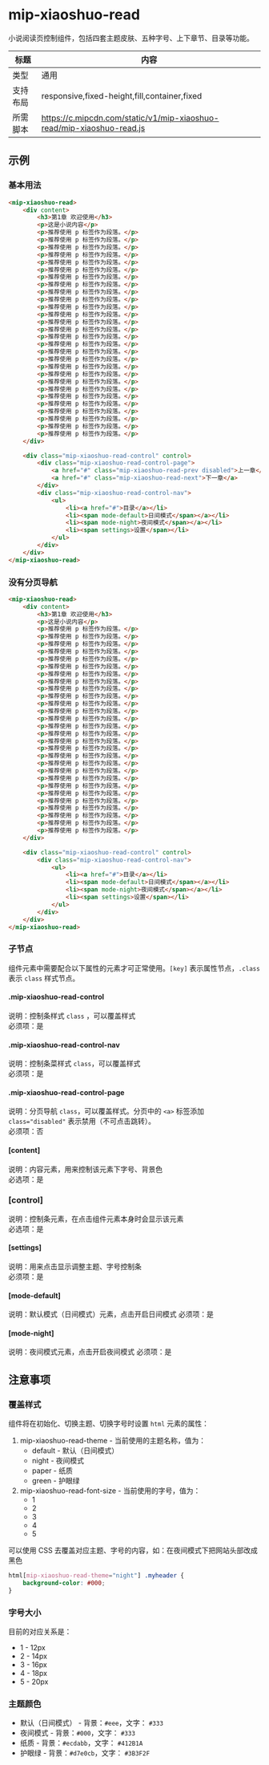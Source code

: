 # mip-xiaoshuo-read

小说阅读页控制组件，包括四套主题皮肤、五种字号、上下章节、目录等功能。

标题|内容
----|----
类型|通用
支持布局|responsive,fixed-height,fill,container,fixed
所需脚本|https://c.mipcdn.com/static/v1/mip-xiaoshuo-read/mip-xiaoshuo-read.js

## 示例

### 基本用法
```html
<mip-xiaoshuo-read>
    <div content>
        <h3>第1章 欢迎使用</h3>
        <p>这是小说内容</p>
        <p>推荐使用 p 标签作为段落。</p>
        <p>推荐使用 p 标签作为段落。</p>
        <p>推荐使用 p 标签作为段落。</p>
        <p>推荐使用 p 标签作为段落。</p>
        <p>推荐使用 p 标签作为段落。</p>
        <p>推荐使用 p 标签作为段落。</p>
        <p>推荐使用 p 标签作为段落。</p>
        <p>推荐使用 p 标签作为段落。</p>
        <p>推荐使用 p 标签作为段落。</p>
        <p>推荐使用 p 标签作为段落。</p>
        <p>推荐使用 p 标签作为段落。</p>
        <p>推荐使用 p 标签作为段落。</p>
        <p>推荐使用 p 标签作为段落。</p>
        <p>推荐使用 p 标签作为段落。</p>
        <p>推荐使用 p 标签作为段落。</p>
        <p>推荐使用 p 标签作为段落。</p>
        <p>推荐使用 p 标签作为段落。</p>
        <p>推荐使用 p 标签作为段落。</p>
        <p>推荐使用 p 标签作为段落。</p>
        <p>推荐使用 p 标签作为段落。</p>
        <p>推荐使用 p 标签作为段落。</p>
        <p>推荐使用 p 标签作为段落。</p>
        <p>推荐使用 p 标签作为段落。</p>
        <p>推荐使用 p 标签作为段落。</p>
        <p>推荐使用 p 标签作为段落。</p>
        <p>推荐使用 p 标签作为段落。</p>
        <p>推荐使用 p 标签作为段落。</p>
        <p>推荐使用 p 标签作为段落。</p>
    </div>

    <div class="mip-xiaoshuo-read-control" control>
        <div class="mip-xiaoshuo-read-control-page">
            <a href="#" class="mip-xiaoshuo-read-prev disabled">上一章</a>
            <a href="#" class="mip-xiaoshuo-read-next">下一章</a>
        </div>
        <div class="mip-xiaoshuo-read-control-nav">
            <ul>
                <li><a href="#">目录</a></li>
                <li><span mode-default>日间模式</span></a></li>
                <li><span mode-night>夜间模式</span></a></li>
                <li><span settings>设置</span></li>
            </ul>
        </div>
    </div>
</mip-xiaoshuo-read>
```


### 没有分页导航
```html
<mip-xiaoshuo-read>
    <div content>
        <h3>第1章 欢迎使用</h3>
        <p>这是小说内容</p>
        <p>推荐使用 p 标签作为段落。</p>
        <p>推荐使用 p 标签作为段落。</p>
        <p>推荐使用 p 标签作为段落。</p>
        <p>推荐使用 p 标签作为段落。</p>
        <p>推荐使用 p 标签作为段落。</p>
        <p>推荐使用 p 标签作为段落。</p>
        <p>推荐使用 p 标签作为段落。</p>
        <p>推荐使用 p 标签作为段落。</p>
        <p>推荐使用 p 标签作为段落。</p>
        <p>推荐使用 p 标签作为段落。</p>
        <p>推荐使用 p 标签作为段落。</p>
        <p>推荐使用 p 标签作为段落。</p>
        <p>推荐使用 p 标签作为段落。</p>
        <p>推荐使用 p 标签作为段落。</p>
        <p>推荐使用 p 标签作为段落。</p>
        <p>推荐使用 p 标签作为段落。</p>
        <p>推荐使用 p 标签作为段落。</p>
        <p>推荐使用 p 标签作为段落。</p>
        <p>推荐使用 p 标签作为段落。</p>
        <p>推荐使用 p 标签作为段落。</p>
        <p>推荐使用 p 标签作为段落。</p>
        <p>推荐使用 p 标签作为段落。</p>
        <p>推荐使用 p 标签作为段落。</p>
        <p>推荐使用 p 标签作为段落。</p>
        <p>推荐使用 p 标签作为段落。</p>
        <p>推荐使用 p 标签作为段落。</p>
        <p>推荐使用 p 标签作为段落。</p>
        <p>推荐使用 p 标签作为段落。</p>
    </div>

    <div class="mip-xiaoshuo-read-control" control>
        <div class="mip-xiaoshuo-read-control-nav">
            <ul>
                <li><a href="#">目录</a></li>
                <li><span mode-default>日间模式</span></a></li>
                <li><span mode-night>夜间模式</span></a></li>
                <li><span settings>设置</span></li>
            </ul>
        </div>
    </div>
</mip-xiaoshuo-read>
```

### 子节点

组件元素中需要配合以下属性的元素才可正常使用。`[key]` 表示属性节点，`.class` 表示 `class` 样式节点。

#### .mip-xiaoshuo-read-control

说明：控制条样式 `class` ，可以覆盖样式  
必须项：是  

#### .mip-xiaoshuo-read-control-nav

说明：控制条菜样式 `class`，可以覆盖样式  
必须项：是  

#### .mip-xiaoshuo-read-control-page

说明：分页导航 `class`，可以覆盖样式。分页中的 `<a>` 标签添加 `class="disabled"` 表示禁用（不可点击跳转）。  
必须项：否  

#### [content]

说明：内容元素，用来控制该元素下字号、背景色  
必选项：是  

### [control]

说明：控制条元素，在点击组件元素本身时会显示该元素  
必选项：是  

#### [settings]

说明：用来点击显示调整主题、字号控制条  
必须项：是  

#### [mode-default]

说明：默认模式（日间模式）元素，点击开启日间模式
必须项：是  

#### [mode-night]

说明：夜间模式元素，点击开启夜间模式
必须项：是  

## 注意事项

### 覆盖样式

组件将在初始化、切换主题、切换字号时设置 `html` 元素的属性：

1. mip-xiaoshuo-read-theme - 当前使用的主题名称，值为：
    - default - 默认（日间模式）
    - night - 夜间模式
    - paper - 纸质
    - green - 护眼绿
2. mip-xiaoshuo-read-font-size - 当前使用的字号，值为：
    - 1
    - 2
    - 3
    - 4
    - 5

可以使用 CSS 去覆盖对应主题、字号的内容，如：在夜间模式下把网站头部改成黑色

```css
html[mip-xiaoshuo-read-theme="night"] .myheader {
    background-color: #000;
}
```

### 字号大小

目前的对应关系是：

- 1 - 12px
- 2 - 14px
- 3 - 16px
- 4 - 18px
- 5 - 20px

### 主题颜色

- 默认（日间模式） - 背景：`#eee`，文字： `#333`
- 夜间模式 - 背景：`#000`，文字： `#333`
- 纸质 - 背景：`#ecdabb`，文字： `#412B1A`
- 护眼绿 - 背景：`#d7e0cb`，文字： `#3B3F2F`
